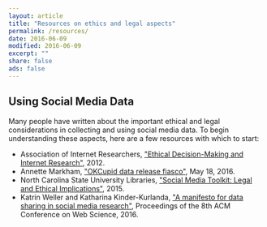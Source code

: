 ```yaml
---
layout: article
title: "Resources on ethics and legal aspects"
permalink: /resources/
date: 2016-06-09
modified: 2016-06-09
excerpt: ""
share: false
ads: false
---
```



Using Social Media Data
----------------------

Many people have written about the important ethical and legal considerations in collecting and using social media data. To begin understanding these aspects, here are a 
few resources with which to start: 

* Association of Internet Researchers, ["Ethical Decision-Making and Internet Research"](http://aoir.org/reports/ethics2.pdf), 2012.
* Annette Markham, ["OKCupid data release fiasco"](https://points.datasociety.net/okcupid-data-release-fiasco-ba0388348cd), May 18, 2016.
* North Carolina State University Libraries, ["Social Media Toolkit: Legal and Ethical Implications"](https://www.lib.ncsu.edu/social-media-archives-toolkit/legal), 2015.
* Katrin Weller and Katharina Kinder-Kurlanda, ["A manifesto for data sharing in social media research"](http://dl.acm.org/citation.cfm?doid=2908131.2908172), Proceedings of the 8th ACM Conference on Web Science, 2016.
